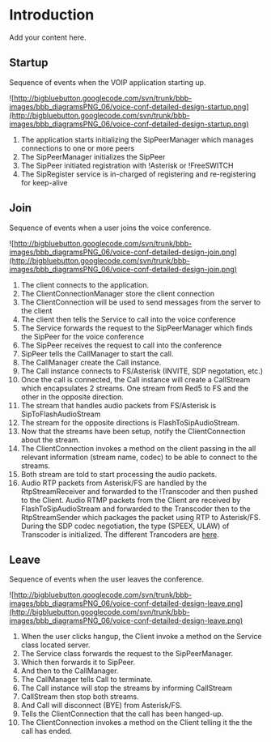 # Introduction #

Add your content here.


## Startup ##
Sequence of events when the VOIP application starting up.

![http://bigbluebutton.googlecode.com/svn/trunk/bbb-images/bbb_diagramsPNG_06/voice-conf-detailed-design-startup.png](http://bigbluebutton.googlecode.com/svn/trunk/bbb-images/bbb_diagramsPNG_06/voice-conf-detailed-design-startup.png)

  1. The application starts initializing the SipPeerManager which manages connections to one or more peers
  1. The SipPeerManager initializes the SipPeer
  1. The SipPeer initiated registration with !Asterisk or !FreeSWITCH
  1. The SipRegister service is in-charged of registering and re-registering for keep-alive

## Join ##
Sequence of events when a user joins the voice conference.

![http://bigbluebutton.googlecode.com/svn/trunk/bbb-images/bbb_diagramsPNG_06/voice-conf-detailed-design-join.png](http://bigbluebutton.googlecode.com/svn/trunk/bbb-images/bbb_diagramsPNG_06/voice-conf-detailed-design-join.png)

  1. The client connects to the application.
  1. The ClientConnectionManager store the client connection
  1. The ClientConnection will be used to send messages from the server to the client
  1. The client then tells the Service to call into the voice conference
  1. The Service forwards the request to the SipPeerManager which finds the SipPeer for the voice conference
  1. The SipPeer receives the request to call into the conference
  1. SipPeer tells the CallManager to start the call.
  1. The CallManager create the Call instance.
  1. The Call instance connects to FS/Asterisk (INVITE, SDP negotation, etc.)
  1. Once the call is connected, the Call instance will create a CallStream which encapsulates 2 streams. One stream from Red5 to FS and the other in the opposite direction.
  1. The stream that handles audio packets from FS/Asterisk is SipToFlashAudioStream
  1. The stream for the opposite directions is FlashToSipAudioStream.
  1. Now that the streams have been setup, notify the ClientConnection about the stream.
  1. The ClientConnection invokes a method on the client passing in the all relevant information (stream name, codec) to be able to connect to the streams.
  1. Both stream are told to start processing the audio packets.
  1. Audio RTP packets from Asterisk/FS are handled by the RtpStreamReceiver and forwarded to the !Transcoder and then pushed to the Client. Audio RTMP packets from the Client are received by FlashToSipAudioStream and forwarded to the Transcoder then to the RtpStreamSender which packages the packet using RTP to Asterisk/FS. During the SDP codec negotiation, the type (SPEEX, ULAW) of Transcoder is initialized. The different Trancoders are [here](https://github.com/bigbluebutton/bigbluebutton/tree/master/bbb-voice/src/main/java/org/bigbluebutton/voiceconf/red5/media/transcoder).

## Leave ##
Sequence of events when the user leaves the conference.

![http://bigbluebutton.googlecode.com/svn/trunk/bbb-images/bbb_diagramsPNG_06/voice-conf-detailed-design-leave.png](http://bigbluebutton.googlecode.com/svn/trunk/bbb-images/bbb_diagramsPNG_06/voice-conf-detailed-design-leave.png)

  1. When the user clicks hangup, the Client invoke a method on the Service class located server.
  1. The Service class forwards the request to the SipPeerManager.
  1. Which then forwards it to SipPeer.
  1. And then to the CallManager.
  1. The CallManager tells Call to terminate.
  1. The Call instance will stop the streams by informing CallStream
  1. CallStream then stop both streams.
  1. And Call will disconnect (BYE) from Asterisk/FS.
  1. Tells the ClientConnection that the call has been hanged-up.
  1. The ClientConnection invokes a method on the Client telling it the the call has ended.